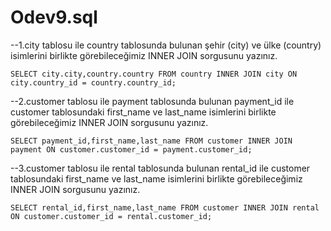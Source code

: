 # Odev9.sql

--1.city tablosu ile country tablosunda bulunan şehir (city) ve ülke (country) isimlerini birlikte görebileceğimiz INNER JOIN sorgusunu yazınız.

``SELECT city.city,country.country FROM country
INNER JOIN city ON city.country_id = country.country_id;``

--2.customer tablosu ile payment tablosunda bulunan payment_id ile customer tablosundaki first_name ve last_name isimlerini birlikte görebileceğimiz INNER JOIN sorgusunu yazınız.

``SELECT payment_id,first_name,last_name FROM customer
INNER JOIN payment ON customer.customer_id = payment.customer_id;``

--3.customer tablosu ile rental tablosunda bulunan rental_id ile customer tablosundaki first_name ve last_name isimlerini birlikte görebileceğimiz INNER JOIN sorgusunu yazınız.

``SELECT rental_id,first_name,last_name FROM customer
INNER JOIN rental ON customer.customer_id = rental.customer_id;``
